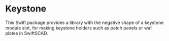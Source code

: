 # Keystone

This Swift package provides a library with the negative shape of a keystone module slot, for making keystone holders such as patch panels or wall plates in SwiftSCAD.